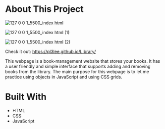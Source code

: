 # About This Project
![127 0 0 1_5500_index html](https://user-images.githubusercontent.com/64212628/166859145-f190d9ec-e82a-4024-8948-a1372bc43376.png)

![127 0 0 1_5500_index html (1)](https://user-images.githubusercontent.com/64212628/166859174-19848db1-d559-4bb3-84d2-6d37bf244836.png)

![127 0 0 1_5500_index html (2)](https://user-images.githubusercontent.com/64212628/166859219-f029a107-d4dd-4046-bc75-16eed9f79c0b.png)

Check it out: https://pl3lee.github.io/Library/

This webpage is a book-management website that stores your books. It has a user friendly and simple interface that supports adding and removing books from the library. The main purpose for this webpage is to let me practice using objects in JavaScript and using CSS grids.

# Built With
- HTML
- CSS
- JavaScript
